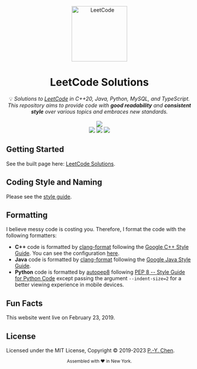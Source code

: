 <div align="center">
<a href="https://walkccc.github.io/LeetCode/"><img src="https://i.imgur.com/IsS5xkZ.png" width="150" title="LeetCode" alt="LeetCode"></a>
<h1>LeetCode Solutions</h1>
<span>💡 <i>Solutions to <a href="https://leetcode.com/problemset/all/">LeetCode</a> in C++20, Java, Python, MySQL, and TypeScript. This repository aims to provide code with <strong>good readability</strong> and <strong>consistent style</strong> over various topics and embraces new standards.</i></span>
<br/>
<br/>
<img src="https://img.shields.io/badge/Solved-2872/2950%20=%2097.36%25-blue.svg?style=flat-square" />
<br/>
<img src="https://img.shields.io/badge/Easy-679/748-5CB85D.svg?style=flat-square" />
<img src="https://img.shields.io/badge/Medium-1546/1554-F0AE4E.svg?style=flat-square" />
<img src="https://img.shields.io/badge/Hard-647/648-D95450.svg?style=flat-square" />
</div>

## Getting Started

See the built page here:
[LeetCode Solutions](https://walkccc.github.io/LeetCode/).

## Coding Style and Naming

Please see the [style guide](https://walkccc.me/LeetCode/styleguide/).

## Formatting

I believe messy code is costing you. Therefore, I format the code with the
following formatters:

- **C++** code is formatted by
  [clang-format](https://clang.llvm.org/docs/ClangFormat.html) following the
  [Google C++ Style Guide](https://google.github.io/styleguide/cppguide.html#Spaces_vs._Tabs).
  You can see the configuration
  [here](https://github.com/walkccc/LeetCode/blob/main/.clang-format).
- **Java** code is formatted by
  [clang-format](https://clang.llvm.org/docs/ClangFormat.html) following the
  [Google Java Style Guide](https://google.github.io/styleguide/javaguide.html).
- **Python** code is formatted by [autopep8](https://pypi.org/project/autopep8/)
  following
  [PEP 8 -- Style Guide for Python Code](https://www.python.org/dev/peps/pep-0008/)
  except passing the argument `--indent-size=2` for a better viewing experience
  in mobile devices.

## Fun Facts

This website went live on February 23, 2019.

## License

Licensed under the MIT License, Copyright © 2019-2023
[P.-Y. Chen](https://github.com/walkccc).

<div align="center">
  <sub>Assembled with ❤️ in New York.</sub>
</div>
